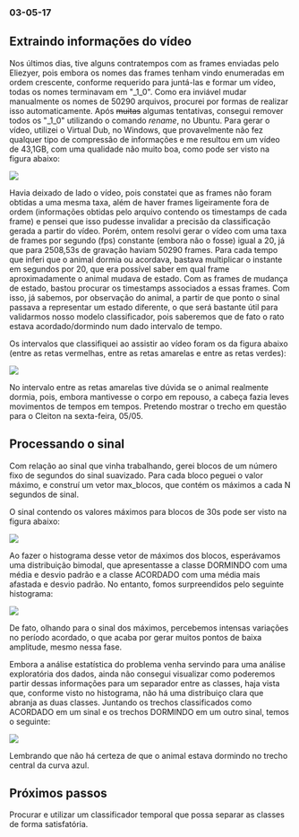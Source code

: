 ### 03-05-17

## Extraindo informações do vídeo

Nos últimos dias, tive alguns contratempos com as frames enviadas pelo Eliezyer, pois embora os nomes das frames tenham vindo 
enumeradas em ordem crescente, conforme requerido para juntá-las e formar um vídeo, todas os nomes terminavam em "_1_0". Como era 
inviável mudar manualmente os nomes de 50290 arquivos, procurei por formas de realizar isso automaticamente. Após ~~muitas~~ algumas 
tentativas, consegui remover todos os "_1_0" utilizando o comando _rename_, no Ubuntu. Para gerar o vídeo, utilizei o Virtual Dub,
 no Windows, que provavelmente não fez qualquer tipo de compressão de informações e me resultou em um vídeo de 43,1GB, com uma 
 qualidade não muito boa, como pode ser visto na figura abaixo:
 
![](https://github.com/ianamccs/OpenLabBook-Iana/blob/master/Imagens/rato.png)

Havia deixado de lado o vídeo, pois constatei que as frames não foram obtidas a uma mesma taxa, além de haver frames ligeiramente fora de ordem (informações obtidas 
pelo arquivo contendo os timestamps de cada frame) e pensei que isso pudesse invalidar a precisão da classificação gerada a partir do vídeo. 
Porém, ontem resolvi gerar o vídeo com uma taxa de frames por segundo (fps) 
constante (embora não o fosse) igual a 20, já que para 2508,53s de gravação haviam 50290 frames. Para cada tempo que inferi que
o animal dormia ou acordava, bastava multiplicar o instante em segundos por 20, que era possível saber em qual frame aproximadamente 
o animal mudava de estado. Com as frames de mudança de estado, bastou procurar os timestamps associados a essas frames. 
Com isso, já sabemos, por observação do animal, a partir de que ponto o sinal passava a representar um estado diferente, o que 
será bastante útil para validarmos nosso modelo classificador, pois saberemos que de fato o rato estava acordado/dormindo num dado 
intervalo de tempo.

Os intervalos que classifiquei ao assistir ao vídeo foram os da figura abaixo (entre as retas vermelhas, entre as retas amarelas e entre 
as retas verdes):

![](https://github.com/ianamccs/OpenLabBook-Iana/blob/master/Imagens/intervalos.png)

No intervalo entre as retas amarelas tive dúvida se o animal realmente dormia, pois, embora mantivesse o corpo em repouso, a cabeça fazia 
leves movimentos de tempos em tempos. Pretendo mostrar o trecho em questão para o Cleiton na sexta-feira, 05/05.

## Processando o sinal

Com relação ao sinal que vinha trabalhando, gerei blocos de um número fixo de segundos do sinal suavizado. Para cada bloco peguei 
o valor máximo, e construí um vetor max_blocos, que contém os máximos a cada N segundos de sinal. 

O sinal contendo os valores máximos para blocos de 30s pode ser visto na figura abaixo:

![](https://github.com/ianamccs/OpenLabBook-Iana/blob/master/Imagens/maxblocos30.png)

Ao fazer o histograma desse vetor de máximos dos blocos, esperávamos uma distribuição bimodal, que apresentasse a classe 
DORMINDO com uma média e desvio padrão e 
a classe ACORDADO com uma média mais afastada e desvio padrão. No entanto, fomos surpreendidos pelo seguinte histograma:

![](https://github.com/ianamccs/OpenLabBook-Iana/blob/master/Imagens/hist.png)

De fato, olhando para o sinal dos máximos, percebemos intensas variações no período acordado, o que acaba por gerar muitos pontos 
de baixa amplitude, mesmo nessa fase.

Embora a análise estatística do problema venha servindo para uma análise exploratória dos dados, ainda não consegui visualizar 
como poderemos partir dessas informações para um separador entre as classes, haja vista que, conforme visto no histograma, não 
há uma distribuiço clara que abranja as duas classes. Juntando os trechos classificados como ACORDADO em um sinal e os trechos 
DORMINDO em um outro sinal, temos o seguinte:

![](https://github.com/ianamccs/OpenLabBook-Iana/blob/master/Imagens/classes.png)

Lembrando que não há certeza de que o animal estava dormindo no trecho central da curva azul.

## Próximos passos

Procurar e utilizar um classificador temporal que possa separar as classes de forma satisfatória.
